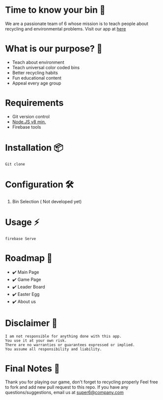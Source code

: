 # Time to know your bin 🤔

We are a passionate team of 6 whose mission is to teach people about recycling and environmental problems.
Visit our app at [here](https://moretest-22401.firebaseapp.com/)


# What is our purpose? 📡

* Teach about environment
* Teach universal color coded bins
* Better recycling habits
* Fun educational content
* Appeal every age group

# Requirements

* Git version control
* [Node.JS v8 min.](http://nodejs.org)
* Firebase tools

# Installation 📦

```
Git clone
```

# Configuration 🛠️

1. Bin Selection ( Not developed yet)

# Usage ⚡️

```
firebase Serve
```


# Roadmap 🚧

* ✔️  Main Page
* ✔️  Game Page
* ✔️  Leader Board
* ✔️  Easter Egg 
* ✔️  About us


# Disclaimer 📖

```
I am not responsible for anything done with this app.
You use it at your own risk.
There are no warranties or guarantees expressed or implied.
You assume all responsibility and liability.
```

# Final Notes 🙏
Thank you for playing our game, don't forget to recycling properly
Feel free to fork and add new pull request to this repo.
If you have any questions/suggestions, email us at super6@company.com
